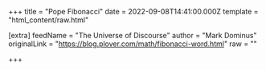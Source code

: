 
+++
title = "Pope Fibonacci"
date = 2022-09-08T14:41:00.000Z
template = "html_content/raw.html"

[extra]
feedName = "The Universe of Discourse"
author = "Mark Dominus"
originalLink = "https://blog.plover.com/math/fibonacci-word.html"
raw = ""

+++


